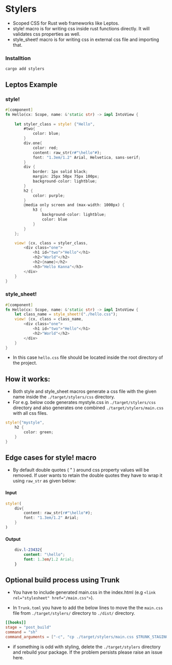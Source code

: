 # Stylers
- Scoped CSS for Rust web frameworks like Leptos.
- style! macro is for writing css inside rust functions directly. It will validates css properties as well.
- style_sheet! macro is for writing css in external css file and importing that.

### Installtion
```cargo add stylers```

## Leptos Example
### style!
```rust
#[component]
fn Hello(cx: Scope, name: &'static str) -> impl IntoView {
    
    let styler_class = style! {"Hello",
        #two{
            color: blue;
        }
        div.one{
            color: red;
            content: raw_str(r#"\hello"#);
            font: "1.3em/1.2" Arial, Helvetica, sans-serif;
        }
        div {
            border: 1px solid black;
            margin: 25px 50px 75px 100px;
            background-color: lightblue;
        }
        h2 {
            color: purple;
        }
        @media only screen and (max-width: 1000px) {
            h3 {
                background-color: lightblue;
                color: blue
            }
        }
    };

    view! {cx, class = styler_class,
        <div class="one">
            <h1 id="two">"Hello"</h1>
            <h2>"World"</h2>
            <h2>{name}</h2>
            <h3>"Hello Kanna"</h3>
        </div>
    }
}
```
### style_sheet!
```rust
#[component]
fn Hello(cx: Scope, name: &'static str) -> impl IntoView {
    let class_name = style_sheet!("./hello.css");
    view! {cx, class = class_name,
        <div class="one">
            <h1 id="two">"Hello"</h1>
            <h2>"World"</h2>
        </div>
    }
}
```
- In this case ```hello.css``` file should be located inside the root directory of the project.
## How it works:

- Both style and style_sheet macros generate a css file with the given name inside the `./target/stylers/css` directory.
- For e.g. below code generates mystyle.css in `./target/stylers/css` directory and also generates one combined `./target/stylers/main.css` with all css files.
```rust
style!{"mystyle",
    h2 {
        color: green;
    }
}
```

## Edge cases for style! macro
- By default double quotes ( " ) around css property values will be removed. If user wants to retain the double quotes they have to wrap it using ```raw_str``` as given below:
#### Input
```rust
style!(
    div{
        content: raw_str(r#"\hello"#);
        font: "1.3em/1.2" Arial;
    }
)
```
#### Output
```css
    div.l-23432{
        content: "\hello";
        font: 1.3em/1.2 Arial;
    }
```

## Optional build process using Trunk
- You have to include generated main.css in the index.html
(e.g ```<link rel="stylesheet" href="/main.css">```).

- In ```Trunk.toml``` you have to add the below lines to move the the `main.css` file from `./target/stylers/` directory to `./dist/` directory.
```toml
[[hooks]]
stage = "post_build"
command = "sh"
command_arguments = ["-c", "cp ./target/stylers/main.css $TRUNK_STAGING_DIR/"]
```
- if something is odd with styling, delete the `./target/stylers` directory and rebuild your package. If the problem persists please raise an issue here.


